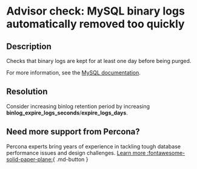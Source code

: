 # Advisor check: MySQL binary logs automatically removed too quickly

## Description

Checks that binary logs are kept for at least one day before being purged.

For more information, see the [MySQL documentation](https://dev.mysql.com/doc/refman/8.0/en/replication-options-binary-log.html#sysvar_binlog_expire_logs_seconds).

## Resolution

Consider increasing binlog retention period by increasing **binlog_expire_logs_seconds**/**expire_logs_days**.

## Need more support from Percona?

Percona experts bring years of experience in tackling tough database performance issues and design challenges.
[Learn more :fontawesome-solid-paper-plane:](https://per.co.na/subscribe){ .md-button }
